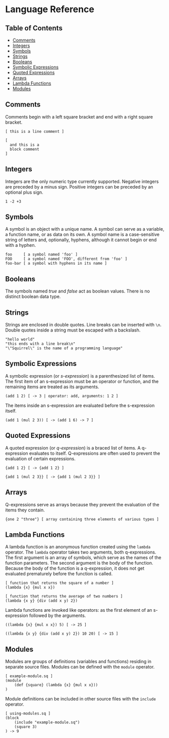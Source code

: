 Language Reference
==================

Table of Contents
-----------------
- [Comments](#comments)
- [Integers](#integers)
- [Symbols](#symbols)
- [Strings](#strings)
- [Booleans](#booleans)
- [Symbolic Expressions](#symbolic-expressions)
- [Quoted Expressions](#quoted-expressions)
- [Arrays](#arrays)
- [Lambda Functions](#lambda-functions)
- [Modules](#modules)

Comments
--------
Comments begin with a left square bracket and end with a right square bracket.

```
[ this is a line comment ]

[
  and this is a
  block comment
]
```

Integers
--------
Integers are the only numeric type currently supported. Negative integers are
preceded by a minus sign. Positive integers can be preceded by an optional plus
sign.

```
1 -2 +3
```

Symbols
-------
A symbol is an object with a unique name. A symbol can serve as a variable, a
function name, or as data on its own. A symbol name is a case-sensitive string
of letters and, optionally, hyphens, although it cannot begin or end with a
hyphen.

```
foo     [ a symbol named 'foo' ]
FOO     [ a symbol named 'FOO', different from 'foo' ]
foo-bar [ a symbol with hyphens in its name ]
```

Booleans
--------
The symbols named *true* and *false* act as boolean values. There is no
distinct boolean data type.

Strings
-------
Strings are enclosed in double quotes. Line breaks can be inserted with `\n`.
Double quotes inside a string must be escaped with a backslash.

```
"hello world"
"this ends with a line break\n"
"\"Squirrel\" is the name of a programming language"
```

Symbolic Expressions
--------------------
A symbolic expression (or *s-expression*) is a parenthesized list of items. The
first item of an s-expression must be an operator or function, and the
remaining items are treated as its arguments.

```
(add 1 2) [ -> 3 | operator: add, arguments: 1 2 ]
```

The items inside an s-expression are evaluated before the s-expression itself.

```
(add 1 (mul 2 3)) [ -> (add 1 6) -> 7 ]
```

Quoted Expressions
------------------
A quoted expression (or *q-expression*) is a braced list of items. A
q-expression evaluates to itself. Q-expressions are often used to prevent the
evaluation of certain expressions.

```
{add 1 2} [ -> {add 1 2} ]

{add 1 (mul 2 3}} [ -> {add 1 (mul 2 3}} ]
```

Arrays
------
Q-expressions serve as arrays because they prevent the evaluation of the items
they contain.

```
{one 2 "three"} [ array containing three elements of various types ]
```

Lambda Functions
----------------
A lambda function is an anonymous function created using the `lambda` operator.
The `lambda` operator takes two arguments, both q-expressions. The first
argument is an array of symbols, which serve as the names of the function
parameters. The second argument is the body of the function. Because the body
of the function is a q-expression, it does not get evaluated prematurely
before the function is called.

```
[ function that returns the square of a number ]
(lambda {x} {mul x x})

[ function that returns the average of two numbers ]
(lambda {x y} {div (add x y) 2})
```

Lambda functions are invoked like operators: as the first element of an
s-expression followed by the arguments.

```
((lambda {x} {mul x x}) 5) [ -> 25 ]

((lambda {x y} {div (add x y) 2}) 10 20) [ -> 15 ]
```

Modules
-------
Modules are groups of definitions (variables and functions) residing in
separate source files. Modules can be defined with the `module` operator.

```
[ example-module.sq ]
(module
    (def {square} (lambda {x} {mul x x}))
)
```

Module definitions can be included in other source files with the `include`
operator.

```
[ using-modules.sq ]
(block
    (include "example-module.sq")
    (square 3)
) -> 9
```

